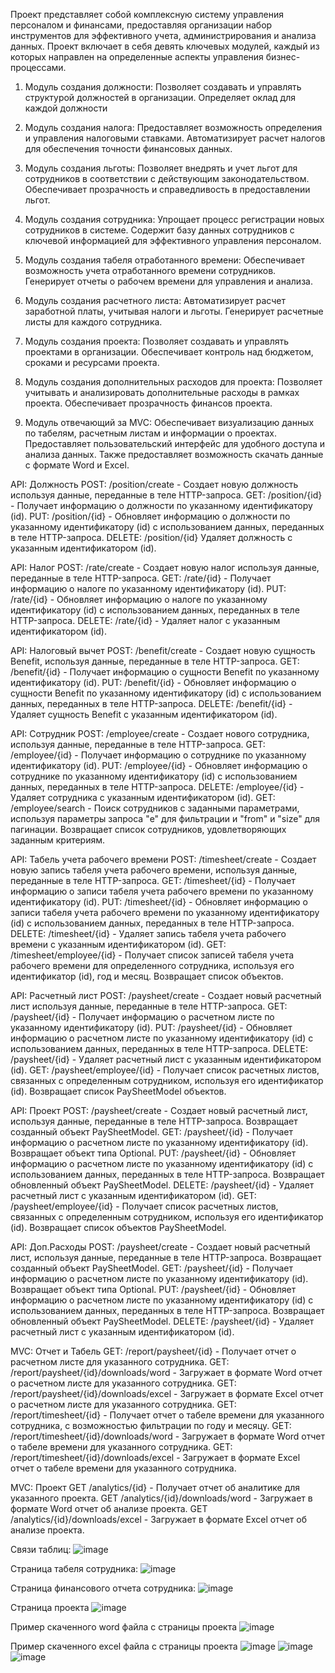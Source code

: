 Проект представляет собой комплексную систему управления персоналом и финансами, предоставляя организации набор инструментов для эффективного учета, администрирования и анализа данных. Проект включает в себя девять ключевых модулей, каждый из которых направлен на определенные аспекты управления бизнес-процессами.

  1) Модуль создания должности:
  Позволяет создавать и управлять структурой должностей в организации.
  Определяет оклад для каждой должности
  
  2) Модуль создания налога:
  Предоставляет возможность определения и управления налоговыми ставками.
  Автоматизирует расчет налогов для обеспечения точности финансовых данных.
  
  3) Модуль создания льготы:
  Позволяет внедрять и учет льгот для сотрудников в соответствии с действующим законодательством.
  Обеспечивает прозрачность и справедливость в предоставлении льгот.
  
  4) Модуль создания сотрудника:
  Упрощает процесс регистрации новых сотрудников в системе.
  Содержит базу данных сотрудников с ключевой информацией для эффективного управления персоналом.
  
  5) Модуль создания табеля отработанного времени:
  Обеспечивает возможность учета отработанного времени сотрудников.
  Генерирует отчеты о рабочем времени для управления и анализа.
  
  6) Модуль создания расчетного листа:
  Автоматизирует расчет заработной платы, учитывая налоги и льготы.
  Генерирует расчетные листы для каждого сотрудника.
  
  7) Модуль создания проекта:
  Позволяет создавать и управлять проектами в организации.
  Обеспечивает контроль над бюджетом, сроками и ресурсами проекта.
  
  8) Модуль создания дополнительных расходов для проекта:
  Позволяет учитывать и анализировать дополнительные расходы в рамках проекта.
  Обеспечивает прозрачность финансов проекта.
  
  9) Модуль отвечающий за MVC:
  Обеспечивает визуализацию данных по табелям, расчетным листам и информации о проектах.
  Предоставляет пользовательский интерфейс для удобного доступа и анализа данных.
  Также предоставляет возможность скачать данные с формате Word и Excel.

API: Должность
POST:	/position/create -	Создает новую должность используя данные, переданные в теле HTTP-запроса.
GET:	/position/{id} -	Получает информацию о должности по указанному идентификатору (id).
PUT:	/position/{id} -	Обновляет информацию о должности по указанному идентификатору (id) с использованием данных, переданных в теле HTTP-запроса.
DELETE:	/position/{id}	Удаляет должность с указанным идентификатором (id).

API: Налог
POST:	/rate/create -	Создает новую налог используя данные, переданные в теле HTTP-запроса.
GET:	/rate/{id} -	Получает информацию о налоге по указанному идентификатору (id).
PUT:	/rate/{id} -	Обновляет информацию о налоге по указанному идентификатору (id) с использованием данных, переданных в теле HTTP-запроса.
DELETE:	/rate/{id} -	Удаляет налог с указанным идентификатором (id).

API: Налоговый вычет
POST:	/benefit/create	- Создает новую сущность Benefit, используя данные, переданные в теле HTTP-запроса.
GET:	/benefit/{id}	- Получает информацию о сущности Benefit по указанному идентификатору (id).
PUT:	/benefit/{id}	- Обновляет информацию о сущности Benefit по указанному идентификатору (id) с использованием данных, переданных в теле HTTP-запроса.
DELETE:	/benefit/{id} -	Удаляет сущность Benefit с указанным идентификатором (id).

API: Сотрудник
POST:	/employee/create -	Создает нового сотрудника, используя данные, переданные в теле HTTP-запроса.
GET:	/employee/{id} -	Получает информацию о сотруднике по указанному идентификатору (id).
PUT:	/employee/{id} -	Обновляет информацию о сотруднике по указанному идентификатору (id) с использованием данных, переданных в теле HTTP-запроса.
DELETE:	/employee/{id} -	Удаляет сотрудника с указанным идентификатором (id).
GET:	/employee/search -	Поиск сотрудников с заданными параметрами, используя параметры запроса "e" для фильтрации и "from" и "size" для пагинации. Возвращает список сотрудников, удовлетворяющих заданным критериям.

API: Табель учета рабочего времени
POST:	/timesheet/create -	Создает новую запись табеля учета рабочего времени, используя данные, переданные в теле HTTP-запроса.
GET:	/timesheet/{id} -	Получает информацию о записи табеля учета рабочего времени по указанному идентификатору (id).
PUT:	/timesheet/{id} -	Обновляет информацию о записи табеля учета рабочего времени по указанному идентификатору (id) с использованием данных, переданных в теле HTTP-запроса.
DELETE:	/timesheet/{id} -	Удаляет запись табеля учета рабочего времени с указанным идентификатором (id).
GET:	/timesheet/employee/{id} -	Получает список записей табеля учета рабочего времени для определенного сотрудника, используя его идентификатор (id), год и месяц. Возвращает список объектов.

API: Расчетный лист
POST:	/paysheet/create -	Создает новый расчетный лист используя данные, переданные в теле HTTP-запроса.
GET:	/paysheet/{id} -	Получает информацию о расчетном листе по указанному идентификатору (id).
PUT:	/paysheet/{id} -	Обновляет информацию о расчетном листе по указанному идентификатору (id) с использованием данных, переданных в теле HTTP-запроса.
DELETE:	/paysheet/{id} -	Удаляет расчетный лист с указанным идентификатором (id).
GET:	/paysheet/employee/{id} -	Получает список расчетных листов, связанных с определенным сотрудником, используя его идентификатор (id). Возвращает список PaySheetModel объектов.

API: Проект
POST: /paysheet/create - Создает новый расчетный лист, используя данные, переданные в теле HTTP-запроса. Возвращает созданный объект PaySheetModel.
GET: /paysheet/{id} - Получает информацию о расчетном листе по указанному идентификатору (id). Возвращает объект типа Optional<PaySheetModel>.
PUT: /paysheet/{id} - Обновляет информацию о расчетном листе по указанному идентификатору (id) с использованием данных, переданных в теле HTTP-запроса. Возвращает обновленный объект PaySheetModel.
DELETE: /paysheet/{id} - Удаляет расчетный лист с указанным идентификатором (id).
GET: /paysheet/employee/{id} - Получает список расчетных листов, связанных с определенным сотрудником, используя его идентификатор (id). Возвращает список объектов PaySheetModel.

API: Доп.Расходы
POST: /paysheet/create - Создает новый расчетный лист, используя данные, переданные в теле HTTP-запроса. Возвращает созданный объект PaySheetModel.
GET: /paysheet/{id} - Получает информацию о расчетном листе по указанному идентификатору (id). Возвращает объект типа Optional<PaySheetModel>.
PUT: /paysheet/{id} - Обновляет информацию о расчетном листе по указанному идентификатору (id) с использованием данных, переданных в теле HTTP-запроса. Возвращает обновленный объект PaySheetModel.
DELETE: /paysheet/{id} - Удаляет расчетный лист с указанным идентификатором (id).

MVC: Отчет и Табель
GET: /report/paysheet/{id} - Получает отчет о расчетном листе для указанного сотрудника.
GET: /report/paysheet/{id}/downloads/word - Загружает в формате Word отчет о расчетном листе для указанного сотрудника.
GET: /report/paysheet/{id}/downloads/excel - Загружает в формате Excel отчет о расчетном листе для указанного сотрудника.
GET: /report/timesheet/{id} - Получает отчет о табеле времени для указанного сотрудника, с возможностью фильтрации по году и месяцу.
GET: /report/timesheet/{id}/downloads/word - Загружает в формате Word отчет о табеле времени для указанного сотрудника.
GET: /report/timesheet/{id}/downloads/excel - Загружает в формате Excel отчет о табеле времени для указанного сотрудника.

MVC: Проект
GET /analytics/{id} - Получает отчет об аналитике для указанного проекта.
GET /analytics/{id}/downloads/word - Загружает в формате Word отчет об анализе проекта.
GET /analytics/{id}/downloads/excel - Загружает в формате Excel отчет об анализе проекта.

Связи таблиц:
![image](https://github.com/slabada/SalarySage/assets/82341789/7dec7be1-913d-417a-b547-6df8e61fd8a8)

Страница табеля сотрудника:
![image](https://github.com/slabada/SalarySage/assets/82341789/d51fef90-d1cd-4c86-8a02-57ed2768a7ba)

Страница финансового отчета сотрудника:
![image](https://github.com/slabada/SalarySage/assets/82341789/c1e4b471-f9f9-474c-9ef0-b7797f553aa5)

Страница проекта
![image](https://github.com/slabada/SalarySage/assets/82341789/20e4570c-08aa-49bd-994b-cd6f80a3850a)

Пример скаченного word файла с страницы проекта
![image](https://github.com/slabada/SalarySage/assets/82341789/addd0b4b-6095-4535-b04c-2a47094f9cc3)

Пример скаченного excel файла с страницы проекта
![image](https://github.com/slabada/SalarySage/assets/82341789/7bd7ae83-40e9-4ea0-a325-58a590e00dc3)
![image](https://github.com/slabada/SalarySage/assets/82341789/889f20f6-76c2-4163-8244-40004e40ef5c)
![image](https://github.com/slabada/SalarySage/assets/82341789/a1323179-dfb2-421e-9ac5-24ee960b48bb)
